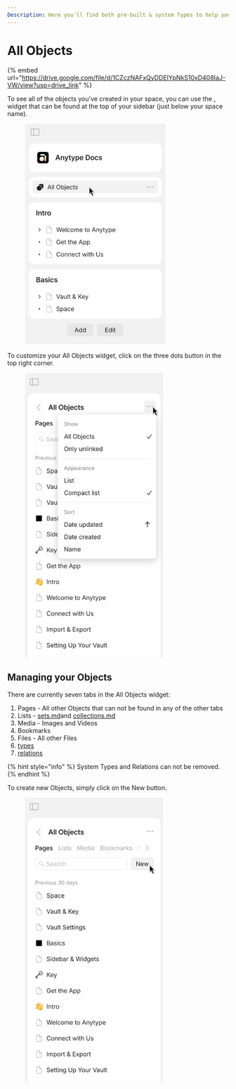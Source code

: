 ```yaml
---
Description: Here you'll find both pre-built & system Types to help you get started!
---
```


# All Objects

{% embed url="https://drive.google.com/file/d/1CZczNAFxQyDDEIYpNkS10xD408IaJ-VW/view?usp=drive_link" %}

To see all of the objects you've created in your space, you can use the [.](./ "mention") widget that can be found at the top of your sidebar (just below your space name).

<figure><img src="../../.gitbook/assets/image (88).png" alt="" width="320"><figcaption></figcaption></figure>

To customize your All Objects widget, click on the three dots button in the top right corner.

<figure><img src="../../.gitbook/assets/image (97).png" alt="" width="315"><figcaption></figcaption></figure>

## Managing your Objects

There are currently seven tabs in the All Objects widget:

1. Pages - All other Objects that can not be found in any of the other tabs
2. Lists - [sets.md](../sets-and-collections/sets.md "mention")and [collections.md](../sets-and-collections/collections.md "mention")
3. Media - Images and Videos
4. Bookmarks
5. Files - All other Files&#x20;
6. [types](../types/ "mention")
7. [relations](../relations/ "mention")

{% hint style="info" %}
System Types and Relations can not be removed.
{% endhint %}

To create new Objects, simply click on the New button.

<figure><img src="../../.gitbook/assets/image (98).png" alt="" width="315"><figcaption></figcaption></figure>
